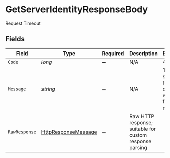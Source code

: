 # GetServerIdentityResponseBody

Request Timeout


## Fields

| Field                                                                                                                | Type                                                                                                                 | Required                                                                                                             | Description                                                                                                          | Example                                                                                                              |
| -------------------------------------------------------------------------------------------------------------------- | -------------------------------------------------------------------------------------------------------------------- | -------------------------------------------------------------------------------------------------------------------- | -------------------------------------------------------------------------------------------------------------------- | -------------------------------------------------------------------------------------------------------------------- |
| `Code`                                                                                                               | *long*                                                                                                               | :heavy_minus_sign:                                                                                                   | N/A                                                                                                                  | 408                                                                                                                  |
| `Message`                                                                                                            | *string*                                                                                                             | :heavy_minus_sign:                                                                                                   | N/A                                                                                                                  | The server timed out waiting for the request.                                                                        |
| `RawResponse`                                                                                                        | [HttpResponseMessage](https://learn.microsoft.com/en-us/dotnet/api/system.net.http.httpresponsemessage?view=net-5.0) | :heavy_minus_sign:                                                                                                   | Raw HTTP response; suitable for custom response parsing                                                              |                                                                                                                      |